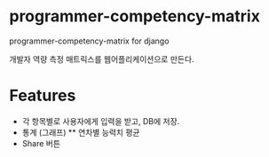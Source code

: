 programmer-competency-matrix
============================

programmer-competency-matrix for django


개발자 역량 측정 매트릭스를 웹어플리케이션으로 만든다.


Features
============================
* 각 항목별로 사용자에게 입력을 받고, DB에 저장.
* 통계 (그래프)
** 연차별 능력치 평균
* Share 버튼



